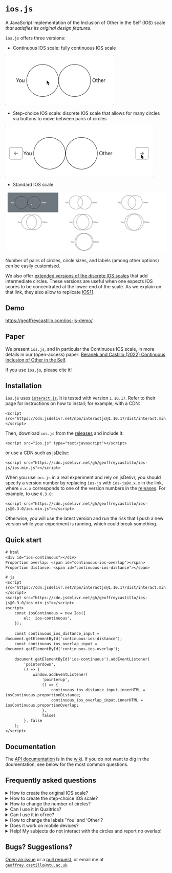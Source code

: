 # `ios.js`

A JavaScript implementation of the Inclusion of Other in the Self (IOS) scale *that satisfies its original design features*.

`ios.js` offers three versions:
- Continuous IOS scale: fully continuous IOS scale

![Continuous IOS gif](demo/continuous-ios.gif)

- Step-choice IOS scale: discrete IOS scale that allows for many circles via buttons to move between pairs of circles

![Step-choice IOS gif](demo/step-choice-ios.gif)

- Standard IOS scale

![Standard IOS gif](demo/standard-ios.gif)

Number of pairs of circles, circle sizes, and labels (among other options) can be easily customised.

We also offer [extended versions of the discrete IOS scales](https://github.com/geoffreycastillo/ios-js/wiki/Extended-IOS-scales) that add intermediate circles.
These versions are useful when one expects IOS scores to be concentrated at the lower-end of the scale.
As we explain on that link, they also allow to replicate [IOS11](https://www.nature.com/articles/s41598-024-58042-6).

## Demo

https://geoffreycastillo.com/ios-js-demo/

## Paper

We present `ios.js`, and in particular the Continuous IOS scale, in more details in our (open-access) paper: [Beranek and Castillo (2022) Continuous Inclusion of Other in the Self](https://doi.org/10.1007/s40881-024-00176-4).

If you use `ios.js`, please cite it!

## Installation

`ios.js` uses [`interact.js`](https://github.com/taye/interact.js/).
It is tested with version `1.10.17`.
Refer to their page for instructions on how to install; for example, with a CDN:

```
<script src="https://cdn.jsdelivr.net/npm/interactjs@1.10.17/dist/interact.min.js"></script>
```

Then, download `ios.js` from the [releases](https://github.com/geoffreycastillo/ios-js/releases) and include it:

```
<script src="ios.js" type="text/javascript"></script>
```

or use a CDN such as [jsDelivr](https://www.jsdelivr.com/):

```
<script src="https://cdn.jsdelivr.net/gh/geoffreycastillo/ios-js/ios.min.js"></script>
```

When you use `ios.js` in a real experiment and rely on jsDelivr, you should specify a version number by replacing `ios-js` with `ios-js@x.x.x` in the link, where `x.x.x` corresponds to one of the version numbers in the [releases](https://github.com/geoffreycastillo/ios-js/releases). 
For example, to use `0.3.0`:

```
<script src="https://cdn.jsdelivr.net/gh/geoffreycastillo/ios-js@0.3.0/ios.min.js"></script>
```

Otherwise, you will use the latest version and run the risk that I push a new version while your experiment is running, which could break something.

## Quick start

```
# html
<div id="ios-continuous"></div>
Proportion overlap: <span id="continuous-ios-overlap"></span>
Proportion distance: <span id="continuous-ios-distance"></span>
```

```
# js
<script src="https://cdn.jsdelivr.net/npm/interactjs@1.10.17/dist/interact.min.js"></script>
<script src="https://cdn.jsdelivr.net/gh/geoffreycastillo/ios-js@0.3.0/ios.min.js"></script>
<script>
    const iosContinuous = new Ios({
        el: 'ios-continuous',
    });

    const continuous_ios_distance_input = document.getElementById('continuous-ios-distance');
    const continuous_ios_overlap_input = document.getElementById('continuous-ios-overlap');

    document.getElementById('ios-continuous').addEventListener(
        'pointerdown',
        () => {
            window.addEventListener(
                'pointerup',
                () => {
                    continuous_ios_distance_input.innerHTML = iosContinuous.proportionDistance;
                    continuous_ios_overlap_input.innerHTML = iosContinuous.proportionOverlap;
                },
                false)
        }, false
    );
</script>
```

## Documentation

The [API documentation](https://github.com/geoffreycastillo/ios-js/wiki/API-Documentation) is in the [wiki](https://github.com/geoffreycastillo/ios-js/wiki).
If you do not want to dig in the doumentation, see below for the most common questions.

## Frequently asked questions

<details>

<summary>How to create the original IOS scale?</summary>

Use `type: 'original'` when creating the `Ios` object:
```
# html
<div id="ios-original"></div>
# js
const iosPictorial = new Ios({
    el: 'ios-original',
    type: 'original'
});
```

</details>

<details>

<summary>How to create the step-choice IOS scale?</summary>

Use `type: 'step-choice'`:
```
# html
<div id="ios-step-choice"></div>
# js
const iosStepChoice = new Ios({
    el: 'ios-step-choice',
    type: 'step-choice'
});
```

</details>

<details>

<summary>How to change the number of circles?</summary>

Use the `numberCircles` option.
For example, to create a step-choice IOS scale with 10 pairs of circles:
```
# js
const iosStepChoice = new Ios({
    el: 'ios-step-choice',
    type: 'step-choice',
    numberCircles: 10
});
```

</details>

<details>

<summary>Can I use it in Qualtrics?</summary>

Yes! See the wiki for instructions on [how to use `ios.js` with Qualtrics](https://github.com/geoffreycastillo/ios-js/wiki/Qualtrics).

</details>

<details>

<summary>Can I use it in oTree?</summary>

Yes! We have a [separate demo app](https://github.com/geoffreycastillo/ios_js_otree_demo).

</details>

<details>

<summary>How to change the labels 'You' and 'Other'?</summary>

Use the `you` and `other` options when creating the `Ios` object.
For example, to change 'You' to 'Children' and 'Other' to 'Parents':
```# js
const iosContinuous = new Ios({
    el: 'ios-continuous',
    you: 'Children',
    other: 'Parents'
});
```

</details>

<details>

<summary>Does it work on mobile devices?</summary>

Yes! 
In fact, `ios.js` does not handle the event listeners so it is up to you to decide how to trigger the event that records the value.
If you want to ensure that it works on both desktop and mobile devices, use the `PointerEvent` interface (with the events `pointerdown` and `pointerup`).
This is what the examples and the demo page do.

</details>

<details>

<summary>Help! My subjects do not interact with the circles and report no overlap!</summary>

In the original IOS scale, all pairs of circles are presented at once and subjects have to click on one of them.
By contrast, in the Continuous IOS scale, subjects are initially presented with only two non-overlapping circles, so no overlap is the default.
In principle, if your subjects want to report no overlap at all, they do not need to interact with the circles.
This can cause some ambiguity about whether subjects who report no overlap actually wanted to do so or simply skipped the task.

We see two ways of addressing this issue.
1. You could force subjects to progress only after they have interacted with the circles.
   For example, you could disable the "Next" button until they have interacted with the circles.
   The issue here is that you risk getting inflated overlap scores if subjects interact with the circles just to be able to progress.
2. The solution we have favoured in the experiment is to force subjects to interact with the circles in the instructions, but not in the task itself.
    When providing instructions about the Continuous IOS scale, we asked subjects to go almost all the way to full overlap to make the button "Next" appear.
    Subjects could thus get experience manipulating the circles.
    Then, in the next page where they actually report their IOS score, we did not force them to interact with the circles.
    We then interpreted an empty value as no overlap.

</details>


## Bugs? Suggestions?

[Open an issue](https://github.com/geoffreycastillo/ios-js/issues) or a [pull request](https://github.com/geoffreycastillo/ios-js/pulls), or email me
at [`geoffrey.castillo@ntu.ac.uk`](mailto:geoffrey.castillo@ntu.ac.uk).
